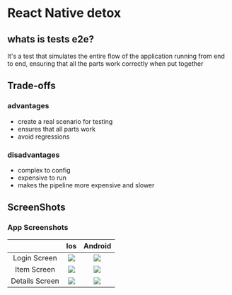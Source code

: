 # React Native detox

## whats is tests e2e?
It's a test that simulates the entire flow of the application running from end to end, ensuring that all the parts work correctly when put together

## Trade-offs
### advantages
- create a real scenario for testing
- ensures that all parts work
- avoid regressions

### disadvantages
- complex to config
- expensive to run
- makes the pipeline more expensive and slower

## ScreenShots
### App Screenshots

|                |              Ios                |              Android                                  | 
 | :------------: | :----------------------------------------: | :---------------------------------------: | 
 | Login Screen | ![](https://github.com/user-attachments/assets/76a86e89-aa9a-4a42-ad24-0be43d03b893) | ![](https://github.com/user-attachments/assets/76a86e89-aa9a-4a42-ad24-0be43d03b893) |
 | Item Screen | ![](https://github.com/user-attachments/assets/4f021a2d-545d-4df7-81f9-3c1c8c17383c) | ![](https://github.com/user-attachments/assets/4f021a2d-545d-4df7-81f9-3c1c8c17383c) |
 | Details Screen | ![](https://github.com/user-attachments/assets/597f57f2-0c31-4581-aaf5-824d5b9f5ef6) | ![](https://github.com/user-attachments/assets/597f57f2-0c31-4581-aaf5-824d5b9f5ef6) |
